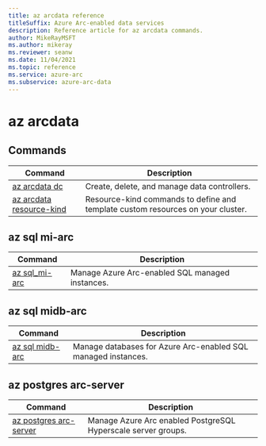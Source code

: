 ```yaml
---
title: az arcdata reference
titleSuffix: Azure Arc-enabled data services
description: Reference article for az arcdata commands.
author: MikeRayMSFT
ms.author: mikeray
ms.reviewer: seanw
ms.date: 11/04/2021
ms.topic: reference
ms.service: azure-arc
ms.subservice: azure-arc-data
---
```


# az arcdata
## Commands
| Command | Description|
| --- | --- |
[az arcdata dc](reference-az-arcdata-dc.md) | Create, delete, and manage data controllers.
[az arcdata resource-kind](reference-az-arcdata-resource-kind.md) | Resource-kind commands to define and template custom resources on your cluster.

## az sql mi-arc
| Command | Description|
| --- | --- |
[az sql_mi-arc](reference-az-sql-mi-arc.md) | Manage Azure Arc-enabled SQL managed instances.

## az sql midb-arc
| Command | Description|
| --- | --- |
[az sql midb-arc](reference-az-sql-midb-arc.md) | Manage databases for Azure Arc-enabled SQL managed instances.

## az postgres arc-server
| Command | Description|
| --- | --- |
[az postgres arc-server](reference-az-postgres-arc-server.md) | Manage Azure Arc enabled PostgreSQL Hyperscale server groups.
